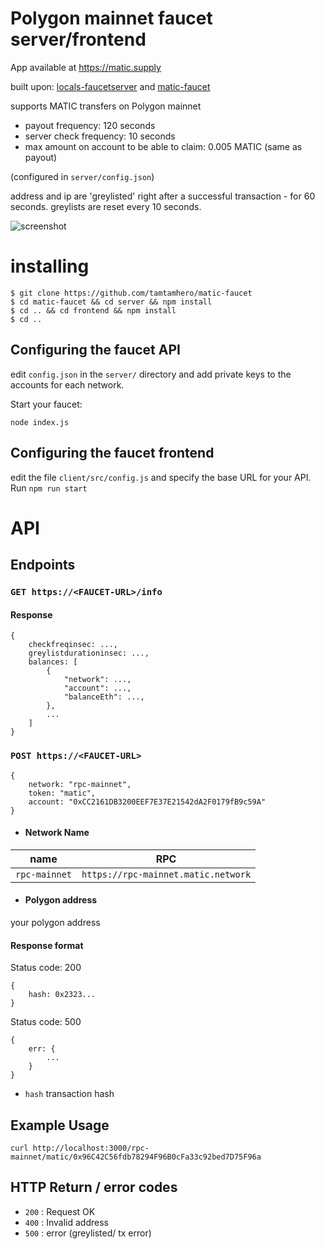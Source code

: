 # Polygon mainnet faucet server/frontend

App available at https://matic.supply

built upon: [locals-faucetserver](https://github.com/sponnet/locals-faucetserver) and [matic-faucet](https://github.com/nglglhtr/matic-faucet)

supports MATIC transfers on Polygon mainnet

- payout frequency: 120 seconds
- server check frequency: 10 seconds
- max amount on account to be able to claim: 0.005 MATIC (same as payout)

(configured in `server/config.json`)

address and ip are 'greylisted' right after a successful transaction - for 60 seconds. greylists are reset every 10 seconds.

![screenshot](screen.png)

# installing

```
$ git clone https://github.com/tamtamhero/matic-faucet
$ cd matic-faucet && cd server && npm install
$ cd .. && cd frontend && npm install
$ cd ..
```

## Configuring the faucet API

edit ```config.json``` in the `server/` directory and add private keys to the accounts for each network.

Start your faucet:

```
node index.js
```

## Configuring the faucet frontend

edit the file `client/src/config.js` and specify the base URL for your API. Run `npm run start`

# API

## Endpoints

### ```GET https://<FAUCET-URL>/info```

#### Response
```
{
	checkfreqinsec: ...,
	greylistdurationinsec: ...,
	balances: [
		{
			"network": ...,
			"account": ...,
			"balanceEth": ...,
		},
		...
	]
}
```

### ```POST https://<FAUCET-URL>```
```
{
	network: "rpc-mainnet",
	token: "matic",
	account: "0xCC2161DB3200EEF7E37E21542dA2F0179fB9c59A"
}
```

- #### Network Name
|name|RPC|
|---|---|
|`rpc-mainnet`|`https://rpc-mainnet.matic.network`|

- #### Polygon address
your polygon address

#### Response format
Status code: 200
```
{ 
	hash: 0x2323... 
}
```
Status code: 500
```
{
	err: {
		...
	}
}
```
* `hash` transaction hash 

## Example Usage

`curl http://localhost:3000/rpc-mainnet/matic/0x96C42C56fdb78294F96B0cFa33c92bed7D75F96a`


## HTTP Return / error codes

* `200` : Request OK
* `400` : Invalid address
* `500` : error (greylisted/ tx error)
